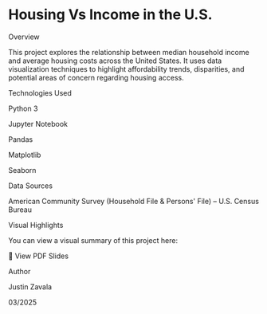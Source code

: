 # Housing Vs Income in the U.S.

Overview

This project explores the relationship between median household income and average housing costs across the United States. It uses data visualization techniques to highlight affordability trends, disparities, and potential areas of concern regarding housing access.

Technologies Used

Python 3

Jupyter Notebook

Pandas

Matplotlib

Seaborn

Data Sources

American Community Survey (Household File & Persons' File) – U.S. Census Bureau

Visual Highlights

You can view a visual summary of this project here:

📄 View PDF Slides

Author

Justin Zavala

03/2025
